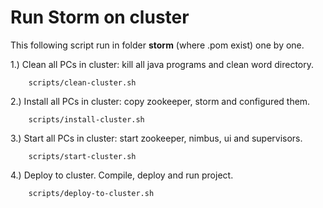 Run Storm on cluster
============================

This following script run in folder <b>storm</b> (where .pom exist) one by one.

1.) Clean all PCs in cluster: kill all java programs and clean word directory.

        scripts/clean-cluster.sh

2.) Install all PCs in cluster: copy zookeeper, storm and configured them.

        scripts/install-cluster.sh

3.) Start all PCs in cluster: start zookeeper, nimbus, ui and supervisors.

        scripts/start-cluster.sh

4.) Deploy to cluster. Compile, deploy and run project.

        scripts/deploy-to-cluster.sh
